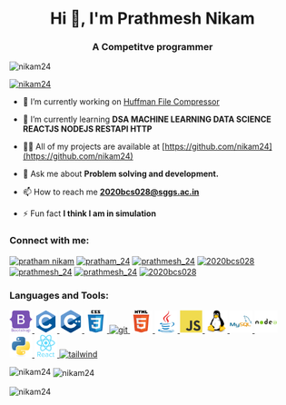 <h1 align="center">Hi 👋, I'm Prathmesh Nikam</h1>
<h3 align="center">A Competitve programmer</h3>

<p align="left"> <img src="https://komarev.com/ghpvc/?username=nikam24&label=Profile%20views&color=0e75b6&style=flat" alt="nikam24" /> </p>

<p align="left"> <a href="https://github.com/ryo-ma/github-profile-trophy"><img src="https://github-profile-trophy.vercel.app/?username=nikam24" alt="nikam24" /></a> </p>

- 🔭 I’m currently working on [Huffman File Compressor](https://github.com/nikam24/File-Compressor-Using-Huffman-Encoding/tree/main/Huffman%20File%20Compression%20Project)

- 🌱 I’m currently learning **DSA MACHINE LEARNING DATA SCIENCE REACTJS NODEJS RESTAPI HTTP**

- 👨‍💻 All of my projects are available at [https://github.com/nikam24](https://github.com/nikam24)

- 💬 Ask me about **Problem solving and development.**

- 📫 How to reach me **2020bcs028@sggs.ac.in**

- ⚡ Fun fact **I think I am in simulation**

<h3 align="left">Connect with me:</h3>
<p align="left">
<a href="https://linkedin.com/in/pratham nikam" target="blank"><img align="center" src="https://raw.githubusercontent.com/rahuldkjain/github-profile-readme-generator/master/src/images/icons/Social/linked-in-alt.svg" alt="pratham nikam" height="30" width="40" /></a>
<a href="https://stackoverflow.com/users/pratham_24" target="blank"><img align="center" src="https://raw.githubusercontent.com/rahuldkjain/github-profile-readme-generator/master/src/images/icons/Social/stack-overflow.svg" alt="pratham_24" height="30" width="40" /></a>
<a href="https://www.codechef.com/users/prathmesh_24" target="blank"><img align="center" src="https://cdn.jsdelivr.net/npm/simple-icons@3.1.0/icons/codechef.svg" alt="prathmesh_24" height="30" width="40" /></a>
<a href="https://www.hackerrank.com/2020bcs028" target="blank"><img align="center" src="https://raw.githubusercontent.com/rahuldkjain/github-profile-readme-generator/master/src/images/icons/Social/hackerrank.svg" alt="2020bcs028" height="30" width="40" /></a>
<a href="https://codeforces.com/profile/prathmesh_24" target="blank"><img align="center" src="https://raw.githubusercontent.com/rahuldkjain/github-profile-readme-generator/master/src/images/icons/Social/codeforces.svg" alt="prathmesh_24" height="30" width="40" /></a>
<a href="https://www.leetcode.com/prathmesh_24" target="blank"><img align="center" src="https://raw.githubusercontent.com/rahuldkjain/github-profile-readme-generator/master/src/images/icons/Social/leet-code.svg" alt="prathmesh_24" height="30" width="40" /></a>
<a href="https://auth.geeksforgeeks.org/user/2020bcs028" target="blank"><img align="center" src="https://raw.githubusercontent.com/rahuldkjain/github-profile-readme-generator/master/src/images/icons/Social/geeks-for-geeks.svg" alt="2020bcs028" height="30" width="40" /></a>
</p>

<h3 align="left">Languages and Tools:</h3>
<p align="left"> <a href="https://getbootstrap.com" target="_blank" rel="noreferrer"> <img src="https://raw.githubusercontent.com/devicons/devicon/master/icons/bootstrap/bootstrap-plain-wordmark.svg" alt="bootstrap" width="40" height="40"/> </a> <a href="https://www.cprogramming.com/" target="_blank" rel="noreferrer"> <img src="https://raw.githubusercontent.com/devicons/devicon/master/icons/c/c-original.svg" alt="c" width="40" height="40"/> </a> <a href="https://www.w3schools.com/cpp/" target="_blank" rel="noreferrer"> <img src="https://raw.githubusercontent.com/devicons/devicon/master/icons/cplusplus/cplusplus-original.svg" alt="cplusplus" width="40" height="40"/> </a> <a href="https://www.w3schools.com/css/" target="_blank" rel="noreferrer"> <img src="https://raw.githubusercontent.com/devicons/devicon/master/icons/css3/css3-original-wordmark.svg" alt="css3" width="40" height="40"/> </a> <a href="https://git-scm.com/" target="_blank" rel="noreferrer"> <img src="https://www.vectorlogo.zone/logos/git-scm/git-scm-icon.svg" alt="git" width="40" height="40"/> </a> <a href="https://www.w3.org/html/" target="_blank" rel="noreferrer"> <img src="https://raw.githubusercontent.com/devicons/devicon/master/icons/html5/html5-original-wordmark.svg" alt="html5" width="40" height="40"/> </a> <a href="https://www.java.com" target="_blank" rel="noreferrer"> <img src="https://raw.githubusercontent.com/devicons/devicon/master/icons/java/java-original.svg" alt="java" width="40" height="40"/> </a> <a href="https://developer.mozilla.org/en-US/docs/Web/JavaScript" target="_blank" rel="noreferrer"> <img src="https://raw.githubusercontent.com/devicons/devicon/master/icons/javascript/javascript-original.svg" alt="javascript" width="40" height="40"/> </a> <a href="https://www.linux.org/" target="_blank" rel="noreferrer"> <img src="https://raw.githubusercontent.com/devicons/devicon/master/icons/linux/linux-original.svg" alt="linux" width="40" height="40"/> </a> <a href="https://www.mysql.com/" target="_blank" rel="noreferrer"> <img src="https://raw.githubusercontent.com/devicons/devicon/master/icons/mysql/mysql-original-wordmark.svg" alt="mysql" width="40" height="40"/> </a> <a href="https://nodejs.org" target="_blank" rel="noreferrer"> <img src="https://raw.githubusercontent.com/devicons/devicon/master/icons/nodejs/nodejs-original-wordmark.svg" alt="nodejs" width="40" height="40"/> </a> <a href="https://www.python.org" target="_blank" rel="noreferrer"> <img src="https://raw.githubusercontent.com/devicons/devicon/master/icons/python/python-original.svg" alt="python" width="40" height="40"/> </a> <a href="https://reactjs.org/" target="_blank" rel="noreferrer"> <img src="https://raw.githubusercontent.com/devicons/devicon/master/icons/react/react-original-wordmark.svg" alt="react" width="40" height="40"/> </a> <a href="https://tailwindcss.com/" target="_blank" rel="noreferrer"> <img src="https://www.vectorlogo.zone/logos/tailwindcss/tailwindcss-icon.svg" alt="tailwind" width="40" height="40"/> </a> </p>

<p><img align="left" src="https://github-readme-stats.vercel.app/api/top-langs?username=nikam24&show_icons=true&locale=en&layout=compact" alt="nikam24" /></p>

<p>&nbsp;<img align="center" src="https://github-readme-stats.vercel.app/api?username=nikam24&show_icons=true&locale=en" alt="nikam24" /></p>

<p><img align="center" src="https://github-readme-streak-stats.herokuapp.com/?user=nikam24&" alt="nikam24" /></p>
